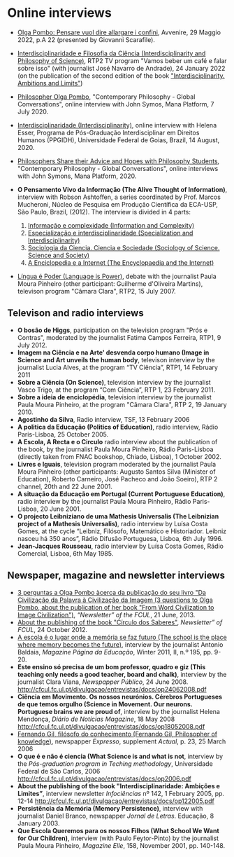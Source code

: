 # Online interviews 

* [Olga Pombo: Pensare vuol dire allargare i confini](https://www.avvenire.it/agora/pagine/pensare-vuol-dire-allargare-i-confini), Avvenire, 29 Maggio 2022, p.A 22 (presented by Giovanni Scarafile). 
* [Interdisciplinaridade e Filosofia da Ciência (Interdisciplinarity and Philosophy of Science)](https://youtu.be/JThAgUMkH0Y), RTP2 TV program "Vamos beber um café e falar sobre isso" (with journalist José Navarro de Andrade), 24 January 2022 (on the publication of the second edition of the book ["Interdisciplinarity. Ambitions and Limits"](https://www.aletheia.pt/products/interdisciplinaridade-ambicoes-e-limites))
*	[Philosopher Olga Pombo](https://www.youtube.com/watch?v=oOZaGbF3aLs&feature=youtu.be), "Contemporary Philosophy - Global Conversations", online interview with John Symos, Mana Platform, 7 July 2020.
* [Interdisciplinaridade (Interdisciplinarity)](https://www.youtube.com/watch?v=HJdyKZbsZes), online interview with Helena Esser, Programa de Pós-Graduação Interdisciplinar em Direitos Humanos (PPGIDH), Universidade Federal de Goias, Brazil, 14 August, 2020. 
* [Philosophers Share their Advice and Hopes with Philosophy Students](https://www.youtube.com/watch?v=GKzPtLdQMBM), "Contemporary Philosophy - Global Conversations", online interviews with John Symons, Mana Platform, 2020.
*	**O Pensamento Vivo da Informação (The Alive Thought of Information)**, interview with Robson Ashtoffen, a series coordinated by Prof. Marcos Mucheroni, Núcleo de Pesquisa em Produção Científica da ECA-USP, São Paulo, Brazil, (2012).  The interview is divided in 4 parts: 
     1.	[Informação e complexidade (Information and Complexity)](https://www.youtube.com/watch?v=hpncNUeEVYE&feature=plcp)
     2.	[Especialização e interdisciplinaridade (Specialization and Interdisciplinarity)](https://www.youtube.com/watch?v=ExyaET0GuVg)
     3.	[Sociologia da Ciencia. Ciencia e Sociedade (Sociology of Science. Science and Society)](https://www.youtube.com/watch?v=Ua2vMtqdgW8)
     4.	[A Enciclopedia e a Internet (The Encyclopaedia and the Internet)](https://www.youtube.com/watch?v=bLyV4bwh8sM)

 *  [Língua é Poder (Language is Power)](https://arquivos.rtp.pt/conteudos/olga-pombo-e-guilherme-doliveira-martins/),  debate with the journalist Paula Moura Pinheiro (other participant: Guilherme d'Oliveira Martins), televison program  "Câmara Clara", RTP2, 15 July 2007. 


## Televison and radio interviews

* **O bosão de Higgs**, participation on the television program "Prós e Contras",  moderated by the journalist Fatima Campos Ferreira, RTP1, 9 July 2012.  
* **Imagem na Ciência e na Arte' desvenda corpo humano (Image in Science and Art unveils the human body**, televison interview  by the journalist Lucia Alves, at the program “TV Ciência”, RTP1,  14 February 2011 
* **Sobre a Ciência (On Science)**, television interview by the journalist Vasco Trigo, at the program “Com Ciência”, RTP 1, 23 February 2011.
*  **Sobre a ideia de enciclopédia**, television interview by the journalist Paula Moura Pinheiro, at the program "Câmara Clara",  RTP 2, 19 January 2010.
* **Agostinho da Silva**, Radio interview, TSF, 13 February 2006
* **A politica da Educação (Politics of Education)**, radio interview, Rádio Paris-Lisboa, 25 October 2005.
* **A Escola, A Recta e o Circulo** radio interview about the publication of the book, by the journalist Paula Moura Pinheiro, Rádio Paris-Lisboa (directly taken from FNAC bookshop, Chiado, Lisboa), 1 October 2002.
* **Livres e Iguais**, television program moderated by the journalist Paula Moura Pinheiro (other participants: Augusto Santos Silva (Minister of Education), Roberto Carneiro, José Pacheco and João Soeiro), RTP 2 channel, 20th and 22 June 2001.
* **A situação da Educação em Portugal (Current Portuguese Education)**, radio interview by the journalist Paula Moura Pinheiro, Rádio Paris-Lisboa, 20 June 2001.
* **O projecto Leibniziano de uma Mathesis Universalis (The Leibnizian project of a Mathesis Universalis)**, radio interview by Luísa Costa Gomes, at the cycle “Leibniz, Filósofo, Matemático e Historiador. Leibniz nasceu há 350 anos”, Rádio Difusão Portuguesa, Lisboa, 6th July 1996.  
* **Jean-Jacques Rousseau**, radio interview by Luísa Costa Gomes, Rádio Comercial, Lisboa, 6th May 1985.

  
## Newspaper, magazine and newsletter interviews

* [3 perguntas a Olga Pombo àcerca da publicação do seu livro "Da Civilização da Palavra à Civilização da Imagem (3 questions to Olga Pombo, about the publication of her book "From Word Civilization to Image Civilization")](http://webpages.fc.ul.pt/~ommartins/pdfs/livro_civ_palavra.pdf), *“Newsletter” of the FCUL*, 21 June, 2013. 
*  [About the publishing of the book "Círculo dos Saberes"](https://cfcul.mcmlxxvi.net/divulgacao/entrevistas/docs/op24102012.pdf), *Newsletter” of FCUL*, 24 October 2012. 
* [A escola é o lugar onde a memória se faz futuro (The school is the place where memory becomes the future)](https://www.apagina.pt/?aba=6&cat=566&doc=15080&mid=1), interview by the journalist Antonio Baldaia, *Magazine Página da Educação*,  Winter 2011, II, n.º 195, pp. 9-20. 
* **Este ensino só precisa de um bom professor, quadro e giz (This teaching only needs a good teacher, board and chalk)**, interview by the journalist Clara Viana, *Newspapper Público*, 24 June 2008. 
<http://cfcul.fc.ul.pt/divulgacao/entrevistas/docs/op24062008.pdf>
* **Ciência em Movimento. Os nossos neurónios. Cérebros Portugueses de que temos orgulho (Science in Movement. Our neurons. Portuguese brains we are proud of**, interview by the journalist Helena Mendonça, *Diário de Notícias Magazine*, 18 May 2008
<http://cfcul.fc.ul.pt/divulgacao/entrevistas/docs/op18052008.pdf>
* [Fernando Gil, filósofo do conhecimento (Fernando Gil, Philosopher of knowledge)](http://webpages.fc.ul.pt/~ommartins/publicacoes%20opombo/fernandogil.htm), newspapper *Expresso*, supplement *Actual*, p. 23, 25 March 2006
* **O que é e não é ciencia (What Science is and what is not**, interview by the *Pós-graduation program in Teching methodology*, Universidade Federal de São Carlos, 2006 <http://cfcul.fc.ul.pt/divulgacao/entrevistas/docs/op2006.pdf>
* **About the publishing of the book "Interdisciplinaridade: Ambições e Limites”**, interview newsletter *Infociências* nº 142, 1 February 2005, pp. 12-14 <http://cfcul.fc.ul.pt/divulgacao/entrevistas/docs/op122005.pdf> 
* **Persistência da Memória (Memory Persistence)**, interview with journalist Daniel Branco, newspapper *Jornal de Letras*. Educação, 8 January 2003. 
* **Que Escola Queremos para os nossos Filhos (What School We Want for Our Children)**, interview (with Paulo Feytor-Pinto) by the journalist Paula Moura Pinheiro, *Magazine Elle*, 158, November 2001, pp. 140-148. 
